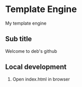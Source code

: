 # Template Engine
My template engine

## Sub title
Welcome to deb's github

## Local development

1. Open index.html in browser
